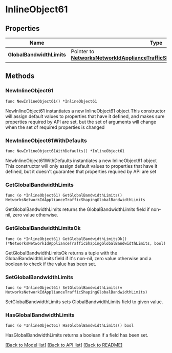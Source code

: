 # InlineObject61

## Properties

Name | Type | Description | Notes
------------ | ------------- | ------------- | -------------
**GlobalBandwidthLimits** | Pointer to [**NetworksNetworkIdApplianceTrafficShapingGlobalBandwidthLimits**](NetworksNetworkIdApplianceTrafficShapingGlobalBandwidthLimits.md) |  | [optional] 

## Methods

### NewInlineObject61

`func NewInlineObject61() *InlineObject61`

NewInlineObject61 instantiates a new InlineObject61 object
This constructor will assign default values to properties that have it defined,
and makes sure properties required by API are set, but the set of arguments
will change when the set of required properties is changed

### NewInlineObject61WithDefaults

`func NewInlineObject61WithDefaults() *InlineObject61`

NewInlineObject61WithDefaults instantiates a new InlineObject61 object
This constructor will only assign default values to properties that have it defined,
but it doesn't guarantee that properties required by API are set

### GetGlobalBandwidthLimits

`func (o *InlineObject61) GetGlobalBandwidthLimits() NetworksNetworkIdApplianceTrafficShapingGlobalBandwidthLimits`

GetGlobalBandwidthLimits returns the GlobalBandwidthLimits field if non-nil, zero value otherwise.

### GetGlobalBandwidthLimitsOk

`func (o *InlineObject61) GetGlobalBandwidthLimitsOk() (*NetworksNetworkIdApplianceTrafficShapingGlobalBandwidthLimits, bool)`

GetGlobalBandwidthLimitsOk returns a tuple with the GlobalBandwidthLimits field if it's non-nil, zero value otherwise
and a boolean to check if the value has been set.

### SetGlobalBandwidthLimits

`func (o *InlineObject61) SetGlobalBandwidthLimits(v NetworksNetworkIdApplianceTrafficShapingGlobalBandwidthLimits)`

SetGlobalBandwidthLimits sets GlobalBandwidthLimits field to given value.

### HasGlobalBandwidthLimits

`func (o *InlineObject61) HasGlobalBandwidthLimits() bool`

HasGlobalBandwidthLimits returns a boolean if a field has been set.


[[Back to Model list]](../README.md#documentation-for-models) [[Back to API list]](../README.md#documentation-for-api-endpoints) [[Back to README]](../README.md)


